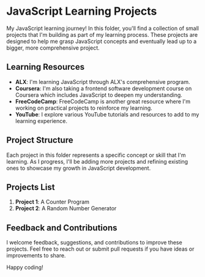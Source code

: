 
# JavaScript Learning Projects

My JavaScript learning journey!
In this folder, you'll find a collection of small projects that I'm building as part of my learning process. These projects are designed to help me grasp JavaScript concepts and eventually lead up to a bigger, more comprehensive project.

## Learning Resources

- **ALX**: I'm learning JavaScript through ALX's comprehensive program.
- **Coursera**: I'm also taking a frontend software development course on Coursera which includes JavaScript to deepen my understanding.
- **FreeCodeCamp**: FreeCodeCamp is another great resource where I'm working on practical projects to reinforce my learning.
- **YouTube**: I explore various YouTube tutorials and resources to add to my learning experience.

## Project Structure

Each project in this folder represents a specific concept or skill that I'm learning. As I progress, I'll be adding more projects and refining existing ones to showcase my growth in JavaScript development.

## Projects List

1. **Project 1**: A Counter Program
2. **Project 2**: A Random Number Generator



## Feedback and Contributions

I welcome feedback, suggestions, and contributions to improve these projects. Feel free to reach out or submit pull requests if you have ideas or improvements to share.

Happy coding!